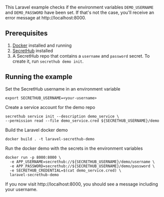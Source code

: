 This Laravel example checks if the environment variables `DEMO_USERNAME` and `DEMO_PASSWORD` have been set. If that's not the case, you'll receive an error message at http://localhost:8000.

## Prerequisites
1. [Docker](https://docs.docker.com/install/) installed and running
1. [SecretHub](https://secrethub.io/docs/start/getting-started/#install) installed
1. A SecretHub repo that contains a `username` and `password` secret. To create it, run `secrethub demo init`.

## Running the example

Set the SecretHub username in an environment variable
```
export SECRETHUB_USERNAME=<your-username>
```

Create a service account for the demo repo
```
secrethub service init --description demo_service \
--permission read --file demo_service.cred ${SECRETHUB_USERNAME}/demo
```

Build the Laravel docker demo
```
docker build . -t laravel-secrethub-demo
```

Run the docker demo with the secrets in the environment variables
```
docker run -p 8000:8000 \
  -e APP_USERNAME=secrethub://${SECRETHUB_USERNAME}/demo/username \
  -e APP_PASSWORD=secrethub://${SECRETHUB_USERNAME}/demo/password \
  -e SECRETHUB_CREDENTIAL=$(cat demo_service.cred) \
  laravel-secrethub-demo
```

If you now visit http://localhost:8000, you should see a message including your username.
